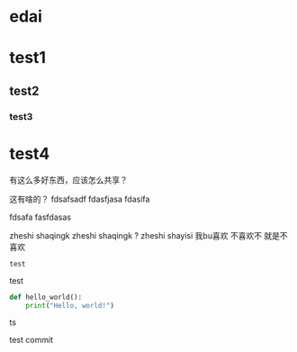# edai
# test1
## test2
### test3


# test4

有这么多好东西，应该怎么共享？

这有啥的？
fdsafsadf
fdasfjasa 
fdasifa 

fdsafa fasfdasas 

zheshi shaqingk 
zheshi shaqingk ?
zheshi shayisi 我bu喜欢
不喜欢不
就是不喜欢

```
test
```

test

```python
def hello_world():
    print("Hello, world!")
```

ts

test commit

